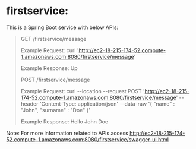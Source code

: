 # firstservice:

This is a Spring Boot service with below APIs:

> GET /firstservice/message
>
> Example Request:
> curl 'http://ec2-18-215-174-52.compute-1.amazonaws.com:8080/firstservice/message'
>
> Example Response:
> Up
>
> POST /firstservice/message
>
> Example Request:
> curl --location --request POST 'http://ec2-18-215-174-52.compute-1.amazonaws.com:8080/firstservice/message' --header 'Content-Type: application/json' --data-raw '{ "name" : "John", "surname" : "Doe" }'
>
> Example Response:
> Hello John Doe

Note: For more information related to APIs access http://ec2-18-215-174-52.compute-1.amazonaws.com:8080/firstservice/swagger-ui.html